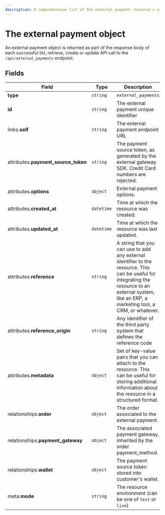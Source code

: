 ```yaml
---
description: A comprehensive list of the external payment resource's attributes and relationships
---
```


# The external payment object

An external payment object is returned as part of the response body of each successful list, retrieve, create or update API call to the `/api/external_payments` endpoint.

## Fields

| Field          | Type     | Description                                  |
| -------------- | -------- | -------------------------------------------- |
| **type**       | `string` | `external_payments`                        |
| **id**         | `string` | The external payment unique identifier  |
| links.**self** | `string` | The external payment endpoint URL       |
| attributes.**payment_source_token** | `string` | The payment source token, as generated by the external gateway SDK. Credit Card numbers are rejected. |
| attributes.**options** | `object` | External payment options. |
| attributes.**created_at** | `datetime` | Time at which the resource was created. |
| attributes.**updated_at** | `datetime` | Time at which the resource was last updated. |
| attributes.**reference** | `string` | A string that you can use to add any external identifier to the resource. This can be useful for integrating the resource to an external system, like an ERP, a marketing tool, a CRM, or whatever. |
| attributes.**reference_origin** | `string` | Any identifier of the third party system that defines the reference code |
| attributes.**metadata** | `object` | Set of key-value pairs that you can attach to the resource. This can be useful for storing additional information about the resource in a structured format. |
| relationships.**order** | `object` | The order associated to the external payment. |
| relationships.**payment_gateway** | `object` | The associated payment gateway, inherited by the order payment_method. |
| relationships.**wallet** | `object` | The payment source token stored into customer's wallet. |
| meta.**mode** | `string` | The resource environment \(can be one of `test` or `live`\) |

